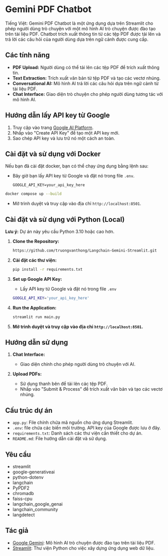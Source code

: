 # Gemini PDF Chatbot
Tiếng Việt: Gemini PDF Chatbot là một ứng dụng dựa trên Streamlit cho phép người dùng trò chuyện với một mô hình AI trò chuyện được đào tạo trên tài liệu PDF. Chatbot trích xuất thông tin từ các tệp PDF được tải lên và trả lời các câu hỏi của người dùng dựa trên ngữ cảnh được cung cấp.

## Các tính năng

- **PDF Upload:** Người dùng có thể tải lên các tệp PDF để trích xuất thông tin.
- **Text Extraction:** Trích xuất văn bản từ tệp PDF và tạo các vectơ nhúng.
- **Conversational AI:** Mô hình AI trả lời các câu hỏi dựa trên ngữ cảnh từ tài liệu PDF.
- **Chat Interface:** Giao diện trò chuyện cho phép người dùng tương tác với mô hình AI.

## Hướng dẫn lấy API key từ Google
<!-- https://aistudio.google.com/app/apikey -->
1. Truy cập vào trang [Google AI Platform](https://aistudio.google.com/app/apikey).
2. Nhấp vào "Create API Key" để tạo một API key mới.
3. Sao chép API key và lưu trữ nó một cách an toàn.

## Cài đặt và sử dụng với Docker

Nếu bạn đã cài đặt docker, bạn có thể chạy ứng dụng bằng lệnh sau:

- Bây giờ bạn lấy API key từ Google và đặt nó trong file `.env`.
   ```.env
   GOOGLE_API_KEY=your_api_key_here
   ```

```bash
docker compose up --build
```
- Mở trình duyệt và truy cập vào địa chỉ `http://localhost:8501`.

## Cài đặt và sử dụng với Python (Local)

   **Lưu ý:** Dự án này yêu cầu Python 3.10 hoặc cao hơn.

1. **Clone the Repository:**

   ```bash
   https://github.com/truongvanthong/Langchain-Gemini-Streamlit.git
   ```

2. **Cài đặt các thư viện:**

   ```bash
   pip install -r requirements.txt
   ```

3. **Set up Google API Key:**
   - Lấy API key từ Google và đặt nó trong file `.env`

   ```bash
   GOOGLE_API_KEY='your_api_key_here'
   ```

4. **Run the Application:**

   ```bash
   streamlit run main.py
   ```

5. **Mở trình duyệt và truy cập vào địa chỉ `http://localhost:8501`.**

## Hướng dẫn sử dụng

1. **Chat Interface:**
   - Giao diện chính cho phép người dùng trò chuyện với AI.

2. **Upload PDFs:**
   - Sử dụng thanh bên để tải lên các tệp PDF.
   - Nhấp vào "Submit & Process" để trích xuất văn bản và tạo các vectơ nhúng.

## Cấu trúc dự án

- `app.py`: File chính chứa mã nguồn cho ứng dụng Streamlit.
- `.env`: file chứa các biến môi trường. API key của Google được lưu ở đây.
- `requirements.txt`: Danh sách các thư viện cần thiết cho dự án.
- `README.md`: File hướng dẫn cài đặt và sử dụng.

## Yêu cầu

- streamlit
- google-generativeai
- python-dotenv
- langchain
- PyPDF2
- chromadb
- faiss-cpu
- langchain_google_genai
- langchain_community
- langdetect

## Tác giả

- [Google Gemini](https://ai.google.com/): Mô hình AI trò chuyện được đào tạo trên tài liệu PDF.
- [Streamlit](https://streamlit.io/): Thư viện Python cho việc xây dựng ứng dụng web dữ liệu.
